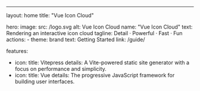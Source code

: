 ---
layout: home
title: "Vue Icon Cloud"

hero:
  image:
    src: /logo.svg
    alt: Vue Icon Cloud
  name: "Vue Icon Cloud"
  text: Rendering an interactive icon cloud
  tagline: Detail · Powerful · Fast · Fun
  actions:
    - theme: brand
      text: Getting Started
      link: /guide/


features:
  - icon: <span class="i-vscode-icons-file-type-vite"></span>
    title: Vitepress
    details: A Vite-powered static site generator with a focus on performance and simplicity.
  - icon: <span class="i-vscode-icons-file-type-vue"></span>
    title: Vue
    details: The progressive JavaScript framework for building user interfaces.

